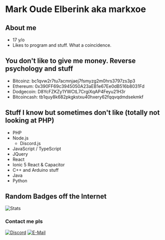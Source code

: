 # Mark Oude Elberink aka markxoe

## About me

- 17 y/o
- Likes to program and stuff. What a coincidence.

## You don't like to give me money. Reverse psychology and stuff

- Bitcoinz: bc1qvw2r7tu7acmnjaej7fsmyzg2m0hrs3797zs3p3
- Ethereum: 0x390FF69c3945050A23aEB1e67Ee0dB516b8031Fd
- Dodgecoin: D8YcFZKZy1YWCtL7CrgiXqAP4Feyu21H3r
- Bitcoincash: tb1quy8k682pkgkstxu40hxery62fqqvqdmdsekmkf

## Stuff I know but sometimes don't like (totally not looking at PHP)

- PHP
- Node.js
  - Discord.js
- JavaScript / TypeScript
- JQuery
- React
- Ionic 5 React & Capacitor
- C++ and Arduino stuff
- Java
- Python

## Random Badges off the Internet

![Stats](https://github-readme-stats.vercel.app/api?username=markxoe&count_private=true&show_icons=true&theme=radical)

### Contact me pls

[![Discord](https://img.shields.io/discord/863879911533969408?label=Random%20DC%20Server)](https://discord.gg/JbbWW5WAPx)
[![E-Mail](https://img.shields.io/badge/E--Mail-In%20Profile-success)](https://github.com/markxoe)
